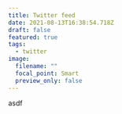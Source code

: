 ```yaml
---
title: Twitter feed
date: 2021-08-13T16:38:54.718Z
draft: false
featured: true
tags:
  - twitter
image:
  filename: ""
  focal_point: Smart
  preview_only: false
---
```

asdf
